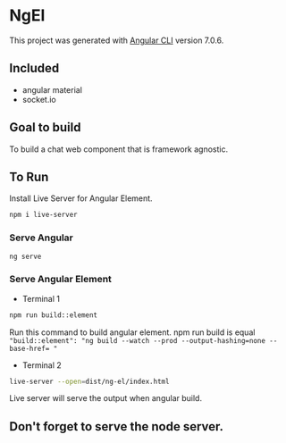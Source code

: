 # NgEl

This project was generated with [Angular CLI](https://github.com/angular/angular-cli) version 7.0.6.

## Included

- angular material
- socket.io

## Goal to build

To build a chat web component that is framework agnostic.

## To Run

Install Live Server for Angular Element.

```bash
npm i live-server
```

### Serve Angular

```bash
ng serve
```

### Serve Angular Element

- Terminal 1

```bash
npm run build::element
```

Run this command to build angular element.
npm run build is equal `"build::element": "ng build --watch --prod --output-hashing=none --base-href= "`

- Terminal 2

```bash
live-server --open=dist/ng-el/index.html
```

Live server will serve the output when angular build.

## Don't forget to serve the node server.
